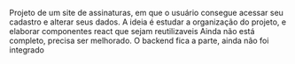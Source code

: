 Projeto de um site de assinaturas, em que o usuário consegue acessar seu cadastro e alterar seus dados.
A ideia é estudar a organização do projeto, e elaborar componentes react que sejam reutilizaveis
Ainda não está completo, precisa ser melhorado.
O backend fica a parte, ainda não foi integrado